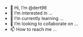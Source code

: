 - 👋 Hi, I’m @dert98
- 👀 I’m interested in ...
- 🌱 I’m currently learning ...
- 💞️ I’m looking to collaborate on ...
- 📫 How to reach me ...

<!---
dert98/dert98 is a ✨ special ✨ repository 
--->
